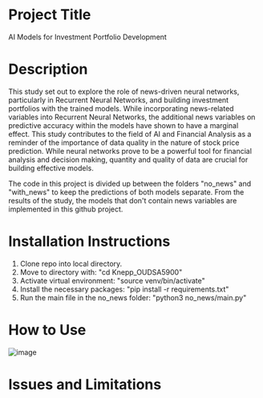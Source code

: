 # Project Title
AI Models for Investment Portfolio Development

# Description

This study set out to explore the role of news-driven neural networks, particularly in Recurrent Neural Networks, and building investment portfolios with the trained models. While incorporating news-related variables into Recurrent Neural Networks, the additional news variables on predictive accuracy within the models have shown to have a marginal effect. This study contributes to the field of AI and Financial Analysis as a reminder of the importance of data quality in the nature of stock price prediction. While neural networks prove to be a powerful tool for financial analysis and decision making, quantity and quality of data are crucial for building effective models.

The code in this project is divided up between the folders "no_news" and "with_news" to keep the predictions of both models separate. From the results of the study, the models that don't contain news variables are implemented in this github project.


# Installation Instructions

1. Clone repo into local directory.
2. Move to directory with: "cd Knepp_OUDSA5900"
3. Activate virtual environment: "source venv/bin/activate"
4. Install the necessary packages: "pip install -r requirements.txt"
5. Run the main file in the no_news folder: "python3 no_news/main.py"


# How to Use

![image](https://github.com/zknepp1/Knepp_OUDSA5900/assets/41703755/1132876f-4271-41d9-8cf2-5ed06b641eb6)



# Issues and Limitations
